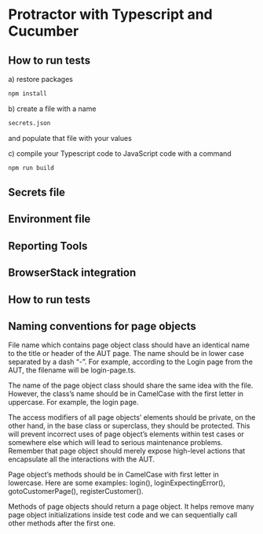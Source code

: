 # Protractor with Typescript and Cucumber



## How to run tests
a) restore packages  
```bash
npm install
```
b) create a file with a name 
```bash
secrets.json
``` 
and populate that file with your values

c) compile your Typescript code to JavaScript code with a command 
```bash
npm run build
```


## Secrets file

## Environment file

## Reporting Tools

## BrowserStack integration

## How to run tests

## Naming conventions for page objects

File name which contains page object class should have an identical name to the title or header of the AUT page. The name should be in lower case separated by a dash “-”. For example, according to the Login page from the AUT, the filename will be login-page.ts.

The name of the page object class should share the same idea with the file. However, the class’s name should be in CamelCase with the first letter in uppercase. For example, the login page.

The access modifiers of all page objects’ elements should be private, on the other hand, in the base class or superclass, they should be protected. This will prevent incorrect uses of page object’s elements within test cases or somewhere else which will lead to serious maintenance problems. Remember that page object should merely expose high-level actions that encapsulate all the interactions with the AUT.

Page object’s methods should be in CamelCase with first letter in lowercase. Here are some examples: login(), loginExpectingError(), gotoCustomerPage(), registerCustomer().

Methods of page objects should return a page object. It helps remove many page object initializations inside test code and we can sequentially call other methods after the first one.
